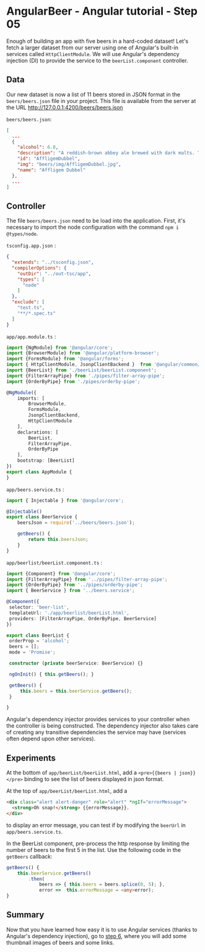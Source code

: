 # AngularBeer - Angular tutorial - Step 05 #

Enough of building an app with five beers in a hard-coded dataset! Let's fetch a larger dataset from our server using one of Angular's built-in services called `HttpClientModule`. We will use Angular's dependency injection (DI) to provide the service to the `beerList.component` controller.


## Data ##

Our new dataset is now a list of 11 beers stored in JSON format in the `beers/beers.json` file in your project.
This file is available from the server at the URL http://127.0.0.1:4200/beers/beers.json

`beers/beers.json`:

```json
[
  ...
  {
    "alcohol": 6.8,
    "description": "A reddish-brown abbey ale brewed with dark malts. The secondary fermentation gives a fruity aroma and a unique spicy character with a distinctive aftertaste. Secondary fermentation in the bottle.",
    "id": "AffligemDubbel",
    "img": "beers/img/AffligemDubbel.jpg",
    "name": "Affligem Dubbel"
  },
  ...
]
```

## Controller ##

The file `beers/beers.json` need to be load into the application. First, it's necessary to import the node configuration with the command `npm i @types/node`.

`tsconfig.app.json` :

```json
{
  "extends": "../tsconfig.json",
  "compilerOptions": {
    "outDir": "../out-tsc/app",
    "types": [
      "node"
    ]
  },
  "exclude": [
    "test.ts",
    "**/*.spec.ts"
  ]
}
```

`app/app.module.ts` :

```typescript
import {NgModule} from '@angular/core';
import {BrowserModule} from '@angular/platform-browser';
import {FormsModule} from '@angular/forms';
import { HttpClientModule, JsonpClientBackend }  from '@angular/common/http';
import {BeerList} from './beerList/beerList.component';
import {FilterArrayPipe} from './pipes/filter-array-pipe';
import {OrderByPipe} from './pipes/orderby-pipe';

@NgModule({
    imports: [
        BrowserModule,
        FormsModule,
        JsonpClientBackend,
        HttpClientModule
    ],
    declarations: [
        BeerList,
        FilterArrayPipe,
        OrderByPipe
    ],
    bootstrap: [BeerList]
})
export class AppModule {
}
```

`app/beers.service.ts` :

```typescript
import { Injectable } from '@angular/core';

@Injectable()
export class BeerService {
    beersJson = require('../beers/beers.json');

    getBeers() {
        return this.beersJson;
    }
}
```

`app/beerlist/beerList.component.ts` :

```typescript
import {Component} from '@angular/core';
import {FilterArrayPipe} from '../pipes/filter-array-pipe';
import {OrderByPipe} from '../pipes/orderby-pipe';
import { BeerService } from '../beers.service';

@Component({
 selector: 'beer-list',
 templateUrl: './app/beerlist/beerList.html',
 providers: [FilterArrayPipe, OrderByPipe, BeerService]
})

export class BeerList {
 orderProp = 'alcohol';
 beers = [];
 mode = 'Promise';

 constructor (private beerService: BeerService) {}

 ngOnInit() { this.getBeers(); }

 getBeers() {
     this.beers = this.beerService.getBeers();
 }

}
```


Angular's dependency injector provides services to your controller when the controller is being constructed. The dependency injector also takes care of creating any transitive dependencies the service may have (services often depend upon other services).

## Experiments ##

At the bottom of `app/beerList/beerList.html`, add a `<pre>{{beers | json}}</pre>` binding to see the list of beers displayed in json format.

At the top of `app/beerList/beerList.html`, add a

```html
<div class="alert alert-danger" role="alert" *ngIf="errorMessage">
  <strong>Oh snap!</strong> {{errorMessage}}.
</div>
```

to display an error message, you can test if by modifying the `beerUrl` in `app/beers.service.ts`.

In the BeerList component, pre-process the http response by limiting the number of beers to the first 5 in the list.
Use the following code in the `getBeers` callback:

```typescript
getBeers() {
    this.beerService.getBeers()
        .then(
            beers => { this.beers = beers.splice(0, 5); },
            error =>  this.errorMessage = <any>error);
}
```

## Summary ##

Now that you have learned how easy it is to use Angular services (thanks to Angular's dependency injection), go to [step 6](../step-06), where you will add some thumbnail images of beers and some links.
